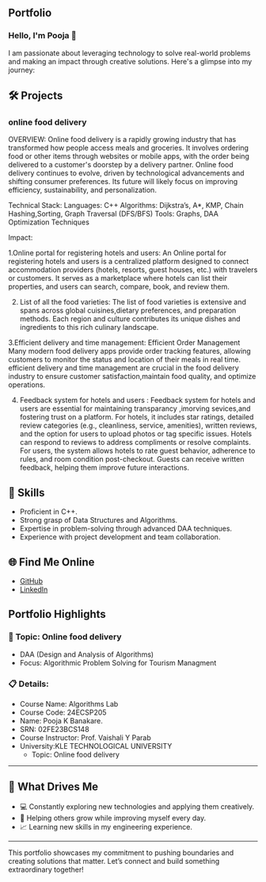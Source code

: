 ## Portfolio

### Hello, I'm Pooja 👋

I am passionate about leveraging technology to solve real-world problems and making an impact through creative solutions. 
Here's a glimpse into my journey:  


## 🛠 Projects

### online food delivery

OVERVIEW: 
Online food delivery is a rapidly growing industry that has transformed how people access meals and groceries. It involves ordering food or other items through websites or mobile apps, with the order being delivered to a customer's doorstep by a delivery partner.
Online food delivery continues to evolve, driven by technological advancements and shifting consumer preferences. Its future will likely focus on improving efficiency, sustainability, and personalization.

Technical Stack: 
Languages: C++
Algorithms: Dijkstra’s, A*, KMP, Chain Hashing,Sorting, Graph Traversal (DFS/BFS)
Tools: Graphs, DAA Optimization Techniques

Impact:

1.Online portal for registering hotels and users:
An Online portal for registering hotels and users is a centralized platform designed to connect accommodation providers (hotels, resorts, guest houses, etc.) with travelers or customers. It serves as a marketplace where hotels can list their properties, and users can search, compare, book, and review them.

2. List of all the food varieties:
 The list of food varieties is extensive and spans across global cuisines,dietary preferences, and preparation methods. Each region and culture contributes its unique dishes and ingredients to this rich culinary landscape. 

3.Efficient delivery and time management:
Efficient Order Management Many modern food delivery apps provide order tracking features, allowing customers to monitor the status and location of their meals in real time.
efficient delivery and time management are crucial in the food delivery industry to ensure customer satisfaction,maintain food quality, and optimize operations.

4. Feedback system for hotels and users :
 Feedback system for hotels and users are essential for maintaining transparancy ,imorving sevices,and fostering trust on a platform.
 For hotels, it includes star ratings, detailed review categories (e.g., cleanliness, service, amenities), written reviews, and the option for users to upload photos or tag specific issues. Hotels can respond to reviews to address compliments or resolve complaints. For users, the system allows hotels to rate guest behavior, adherence to rules, and room condition post-checkout. Guests can receive written feedback, helping them improve future interactions.

## 🚀 Skills  

- Proficient in C++. 
- Strong grasp of Data Structures and Algorithms.  
- Expertise in problem-solving through advanced DAA techniques.  
- Experience with project development and team collaboration.  


## 🌐 Find Me Online

- [GitHub](https://github.com/Poojakbanakare/online_food_delivery.github.io/edit/main/README.md)
- [LinkedIn](https://www.linkedin.com/in/poojak-banakare-a77311345/)

## Portfolio Highlights

### 🎯 Topic: Online food delivery

- DAA (Design and Analysis of Algorithms)  
- Focus: Algorithmic Problem Solving for Tourism Managment  

### 📋 Details:

- Course Name: Algorithms Lab 
- Course Code: 24ECSP205 
- Name: Pooja K Banakare.
- SRN: 02FE23BCS148
- Course Instructor: Prof. Vaishali Y Parab
- University:KLE TECHNOLOGICAL UNIVERSITY
  - Topic: Online food delivery
---

## 🎨 What Drives Me  
- 💻 Constantly exploring new technologies and applying them creatively.
- 🤝 Helping others grow while improving myself every day.  
- 📈 Learning new skills in my engineering experience.  

---

This portfolio showcases my commitment to pushing boundaries and creating solutions that matter. 
Let’s connect and build something extraordinary together!
